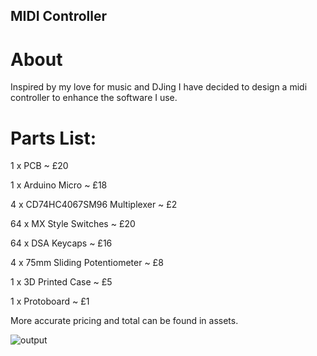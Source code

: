 ## MIDI Controller
# About
Inspired by my love for music and DJing I have decided to design a midi controller to enhance the software I use.


# Parts List:
1 x PCB ~ £20

1 x Arduino Micro ~ £18

4 x CD74HC4067SM96 Multiplexer ~ £2

64 x MX Style Switches ~ £20

64 x DSA Keycaps ~ £16

4 x 75mm Sliding Potentiometer ~ £8

1 x 3D Printed Case ~ £5

1 x Protoboard ~ £1

More accurate pricing and total can be found in assets.

![output](https://github.com/user-attachments/assets/0167bb74-ed05-4769-9610-35a7e62954c4)

